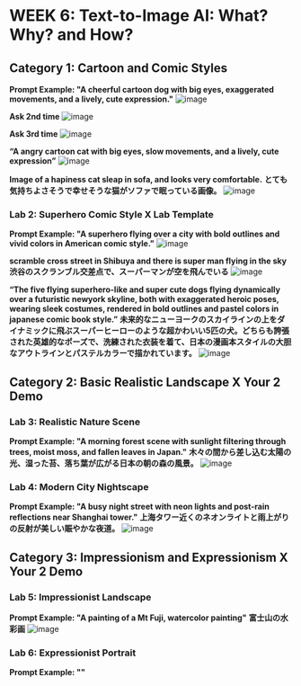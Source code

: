 # WEEK 6: Text-to-Image AI: What? Why? and How?

## Category 1: Cartoon and Comic Styles
**Prompt Example: "A cheerful cartoon dog with big eyes, exaggerated movements, and a lively, cute expression."**
![image](https://github.com/user-attachments/assets/61acb6d2-429a-4342-a45e-38a4ef57ab9c)

**Ask 2nd time**
![image](https://github.com/user-attachments/assets/1bb08d79-51ad-45f8-ae9b-cf4e2e17b420)

**Ask 3rd time**
![image](https://github.com/user-attachments/assets/9db5a9d2-2905-425f-955a-8f497ef8c268)

**“A angry cartoon cat with big eyes, slow movements, and a lively, cute expression”**
![image](https://github.com/user-attachments/assets/2ca2f8fb-a38d-40f9-a82f-aa3b39ae1261)

**Image of a hapiness cat sleap in sofa, and looks very comfortable.**
**とても気持ちよさそうで幸せそうな猫がソファで眠っている画像。**
![image](https://github.com/user-attachments/assets/0a839028-b10b-487a-b066-bfb527967eba)

### Lab 2: Superhero Comic Style X Lab Template
**Prompt Example: "A superhero flying over a city with bold outlines and vivid colors in American comic style."**
![image](https://github.com/user-attachments/assets/ff7bfa1b-f95c-43ef-af92-523a021e39e4)

**scramble cross street in Shibuya and there is super man flying in the sky**
**渋谷のスクランブル交差点で、スーパーマンが空を飛んでいる**
![image](https://github.com/user-attachments/assets/b712692c-746b-4aba-8b5e-b19217b56519)

**“The five flying superhero-like and super cute dogs flying dynamically over a futuristic newyork skyline, both with exaggerated heroic poses, wearing sleek costumes, rendered in bold outlines and pastel colors in japanese comic book style.”**
**未来的なニューヨークのスカイラインの上をダイナミックに飛ぶスーパーヒーローのような超かわいい5匹の犬。どちらも誇張された英雄的なポーズで、洗練された衣装を着て、日本の漫画本スタイルの大胆なアウトラインとパステルカラーで描かれています。**
![image](https://github.com/user-attachments/assets/ce44fbd1-3192-4e65-9945-40020b681534)

## Category 2: Basic Realistic Landscape X Your 2 Demo
### Lab 3: Realistic Nature Scene
**Prompt Example: "A morning forest scene with sunlight filtering through trees, moist moss, and fallen leaves in Japan."**
**木々の間から差し込む太陽の光、湿った苔、落ち葉が広がる日本の朝の森の風景。**
![image](https://github.com/user-attachments/assets/1ffddc0b-9d2b-4fe9-9f8c-fb71af72570c)

### Lab 4: Modern City Nightscape
**Prompt Example: "A busy night street with neon lights and post-rain reflections near Shanghai tower."**
**上海タワー近くのネオンライトと雨上がりの反射が美しい賑やかな夜道。**
![image](https://github.com/user-attachments/assets/daf77bfc-076a-4b82-a3c2-e93ec9a41d51)

## Category 3: Impressionism and Expressionism  X Your 2 Demo
### Lab 5: Impressionist Landscape
**Prompt Example: "A painting of a Mt Fuji, watercolor painting"**
**富士山の水彩画**
![image](https://github.com/user-attachments/assets/9bb682d8-f8f5-4d73-bf74-03ecb970500f)


### Lab 6: Expressionist Portrait
**Prompt Example: ""**



























